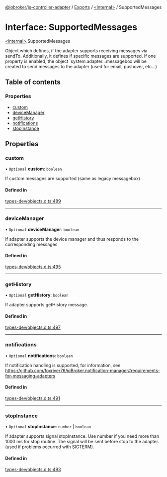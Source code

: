 [@iobroker/js-controller-adapter](../README.md) / [Exports](../modules.md) / [\<internal\>](../modules/internal_.md) / SupportedMessages

# Interface: SupportedMessages

[\<internal\>](../modules/internal_.md).SupportedMessages

Object which defines, if the adapter supports receiving messages via sendTo.
Additionally, it defines if specific messages are supported.
If one property is enabled, the object `system.adapter.<adaptername>.<adapterinstance>.messagebox will be created to send messages to the adapter (used for email, pushover, etc...)

## Table of contents

### Properties

- [custom](internal_.SupportedMessages.md#custom)
- [deviceManager](internal_.SupportedMessages.md#devicemanager)
- [getHistory](internal_.SupportedMessages.md#gethistory)
- [notifications](internal_.SupportedMessages.md#notifications)
- [stopInstance](internal_.SupportedMessages.md#stopinstance)

## Properties

### custom

• `Optional` **custom**: `boolean`

If custom messages are supported (same as legacy messagebox)

#### Defined in

[types-dev/objects.d.ts:489](https://github.com/ioBroker/ioBroker.js-controller/blob/49d93c99/packages/types-dev/objects.d.ts#L489)

___

### deviceManager

• `Optional` **deviceManager**: `boolean`

If adapter supports the device manager and thus responds to the corresponding messages

#### Defined in

[types-dev/objects.d.ts:495](https://github.com/ioBroker/ioBroker.js-controller/blob/49d93c99/packages/types-dev/objects.d.ts#L495)

___

### getHistory

• `Optional` **getHistory**: `boolean`

If adapter supports getHistory message.

#### Defined in

[types-dev/objects.d.ts:497](https://github.com/ioBroker/ioBroker.js-controller/blob/49d93c99/packages/types-dev/objects.d.ts#L497)

___

### notifications

• `Optional` **notifications**: `boolean`

If notification handling is supported, for information, see https://github.com/foxriver76/ioBroker.notification-manager#requirements-for-messaging-adapters

#### Defined in

[types-dev/objects.d.ts:491](https://github.com/ioBroker/ioBroker.js-controller/blob/49d93c99/packages/types-dev/objects.d.ts#L491)

___

### stopInstance

• `Optional` **stopInstance**: `number` \| `boolean`

If adapter supports signal stopInstance. Use number if you need more than 1000 ms for stop routine. The signal will be sent before stop to the adapter. (used if problems occurred with SIGTERM).

#### Defined in

[types-dev/objects.d.ts:493](https://github.com/ioBroker/ioBroker.js-controller/blob/49d93c99/packages/types-dev/objects.d.ts#L493)

